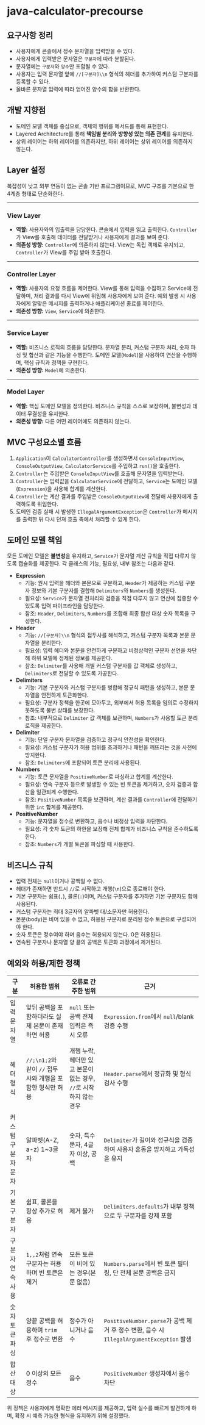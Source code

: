 # java-calculator-precourse

## 요구사항 정리

* 사용자에게 콘솔에서 정수 문자열을 입력받을 수 있다.
* 사용자에게 입력받은 문자열은 `구분자`에 따라 분할된다.
* 문자열에는 `구분자`와 `양수`만 포함될 수 있다.
* 사용자는 입력 문자열 앞에 `//[구분자]\\n` 형식의 헤더를 추가하여 커스텀 구분자를 등록할 수 있다.
* 올바른 문자열 입력에 따라 얻어진 양수의 합을 반환한다.

## 개발 지향점

* 도메인 모델 객체를 중심으로, 객체의 행위를 메서드를 통해 표현한다.
* Layered Architecture를 통해 **책임별 분리와 방향성 있는 의존 관계**를 유지한다.
* 상위 레이어는 하위 레이어를 의존하지만, 하위 레이어는 상위 레이어를 의존하지 않는다.

## Layer 설정

복잡성이 낮고 외부 연동이 없는 콘솔 기반 프로그램이므로, MVC 구조를 기본으로 한 4계층 형태로 단순화한다.

---

### **View Layer**

* **역할:**
  사용자와의 입출력을 담당한다. 콘솔에서 입력을 읽고 출력한다. `Controller`가 View를 호출해 데이터를 전달받거나 사용자에게 결과를 보여 준다.
* **의존성 방향:**
  `Controller`에 의존하지 않는다. View는 독립 객체로 유지되고, `Controller`가 View를 주입 받아 호출한다.

---

### **Controller Layer**

* **역할:**
  사용자의 요청 흐름을 제어한다. View를 통해 입력을 수집하고 Service에 전달하며, 처리 결과를 다시 View에 위임해 사용자에게 보여 준다.
  예외 발생 시 사용자에게 알맞은 메시지를 출력하거나 애플리케이션 종료를 제어한다.
* **의존성 방향:**
  `View`, `Service`에 의존한다.

---

### **Service Layer**

* **역할:**
  비즈니스 로직의 흐름을 담당한다. 문자열 분리, 커스텀 구분자 처리, 숫자 파싱 및 합산과 같은 기능을 수행한다.
  도메인 모델(`Model`)을 사용하여 연산을 수행하며, 핵심 규칙과 정책을 구현한다.
* **의존성 방향:**
  `Model`에 의존한다.

---

### **Model Layer**

* **역할:**
  핵심 도메인 모델을 정의한다. 비즈니스 규칙을 스스로 보장하며, 불변성과 데이터 무결성을 유지한다.
* **의존성 방향:**
  다른 어떤 레이어에도 의존하지 않는다.

## MVC 구성요소별 흐름

1. `Application`이 `CalculatorController`를 생성하면서 `ConsoleInputView`, `ConsoleOutputView`, `CalculatorService`를 주입하고 `run()`을 호출한다.
2. `Controller`는 주입받은 `ConsoleInputView`를 호출해 문자열을 입력받는다.
3. `Controller`는 입력값을 `CalculatorService`에 전달하고, `Service`는 도메인 모델(`Expression`)을 사용해 합계를 계산한다.
4. `Controller`는 계산 결과를 주입받은 `ConsoleOutputView`에 전달해 사용자에게 출력하도록 위임한다.
5. 도메인 검증 실패 시 발생한 `IllegalArgumentException`은 `Controller`가 메시지를 출력한 뒤 다시 던져 호출 측에서 처리할 수 있게 한다.

## 도메인 모델 책임

모든 도메인 모델은 **불변성**을 유지하고, `Service`가 문자열 계산 규칙을 직접 다루지 않도록 캡슐화를 제공한다. 각 클래스의 기능, 필요성, 내부 참조는 다음과 같다.

* **Expression**
  * 기능: 원시 입력을 헤더와 본문으로 구분하고, `Header`가 제공하는 커스텀 구분자 정보와 기본 구분자를 결합해 `Delimiters`와 `Numbers`를 생성한다.
  * 필요성: `Service`가 문자열 전처리와 검증을 직접 다루지 않고 연산에 집중할 수 있도록 입력 파이프라인을 담당한다.
  * 참조: `Header`, `Delimiters`, `Numbers`를 조합해 최종 합산 대상 숫자 목록을 구성한다.
* **Header**
  * 기능: `//[구분자]\\n` 형식의 접두사를 해석하고, 커스텀 구분자 목록과 본문 문자열을 분리한다.
  * 필요성: 입력 헤더와 본문을 안전하게 구분하고 비정상적인 구분자 선언을 차단해 하위 모델에 정제된 정보를 제공한다.
  * 참조: `Delimiter`를 사용해 개별 커스텀 구분자를 값 객체로 생성하고, `Delimiters`로 전달할 수 있도록 가공한다.
* **Delimiters**
  * 기능: 기본 구분자와 커스텀 구분자를 병합해 정규식 패턴을 생성하고, 본문 문자열을 안전하게 토큰화한다.
  * 필요성: 구분자 정책을 한곳에 모아두고, 외부에서 허용 목록을 임의로 수정하지 못하도록 불변 상태를 보장한다.
  * 참조: 내부적으로 `Delimiter` 값 객체를 보관하며, `Numbers`가 사용할 토큰 분리 로직을 제공한다.
* **Delimiter**
  * 기능: 단일 구분자 문자열을 검증하고 정규식 안전성을 확인한다.
  * 필요성: 커스텀 구분자가 허용 범위를 초과하거나 패턴을 깨뜨리는 것을 사전에 방지한다.
  * 참조: `Delimiters`에 포함되어 토큰 분리에 사용된다.
* **Numbers**
  * 기능: 토큰 문자열을 `PositiveNumber`로 파싱하고 합계를 계산한다.
  * 필요성: 연속 구분자 등으로 발생할 수 있는 빈 토큰을 제거하고, 숫자 검증과 합산을 일관되게 수행한다.
  * 참조: `PositiveNumber` 목록을 보관하며, 계산 결과를 `Controller`에 전달하기 위한 `int` 합계를 제공한다.
* **PositiveNumber**
  * 기능: 문자열을 정수로 변환하고, 음수나 비정상 입력을 차단한다.
  * 필요성: 각 숫자 토큰의 하한을 보장해 전체 합계가 비즈니스 규칙을 준수하도록 한다.
  * 참조: `Numbers`가 개별 토큰을 파싱할 때 사용한다.

## 비즈니스 규칙

* 입력 전체는 `null`이거나 공백일 수 없다.
* 헤더가 존재하면 반드시 `//`로 시작하고 개행(`\n`)으로 종료해야 한다.
* 기본 구분자는 쉼표(`,`), 콜론(`:`)이며, 커스텀 구분자를 추가하면 기본 구분자도 함께 사용된다.
* 커스텀 구분자는 최대 3글자의 알파벳 대/소문자만 허용한다.
* 본문(body)은 비어 있을 수 없고, 허용된 구분자로 분리된 정수 토큰으로 구성되어야 한다.
* 숫자 토큰은 정수여야 하며 음수는 허용되지 않는다. 0은 허용된다.
* 연속된 구분자나 문자열 양 끝의 공백은 토큰화 과정에서 제거된다.

## 예외와 허용/제한 정책

| 구분 | 허용한 범위 | 오류로 간주한 범위 | 근거 |
| --- | --- | --- | --- |
| 입력 문자열 | 앞뒤 공백을 포함하더라도 실제 본문이 존재하면 허용 | `null` 또는 공백 전체 입력은 즉시 오류 | `Expression.from`에서 `null`/blank 검증 수행 |
| 헤더 형식 | `//;\n1;2`와 같이 `//` 접두사와 개행을 포함한 형식만 허용 | 개행 누락, 헤더만 있고 본문이 없는 경우, `//`로 시작하지 않는 경우 | `Header.parse`에서 정규화 및 형식 검사 수행 |
| 커스텀 구분자 문자 | 알파벳(A-Z, a-z) 1~3글자 | 숫자, 특수문자, 4글자 이상, 공백 | `Delimiter`가 길이와 정규식을 검증하여 사용자 혼동을 방지하고 가독성을 유지 |
| 기본 구분자 | 쉼표, 콜론을 항상 추가로 허용 | 제거 불가 | `Delimiters.defaults`가 내부 정책으로 두 구분자를 강제 포함 |
| 구분자 연속 사용 | `1,,2`처럼 연속 구분자는 허용하며 빈 토큰은 제거 | 모든 토큰이 비어 있는 경우(본문 없음) | `Numbers.parse`에서 빈 토큰 필터링, 단 전체 본문 공백은 금지 |
| 숫자 토큰 파싱 | 양끝 공백을 허용하며 `trim` 후 정수로 변환 | 정수가 아니거나 음수 | `PositiveNumber.parse`가 공백 제거 후 정수 변환, 음수 시 `IllegalArgumentException` 발생 |
| 합산 대상 | 0 이상의 모든 정수 | 음수 | `PositiveNumber` 생성자에서 음수 차단 |

위 정책은 사용자에게 명확한 에러 메시지를 제공하고, 입력 실수를 빠르게 발견하게 하며, 확장 시 예측 가능한 형식을 유지하기 위해 설정했다.
